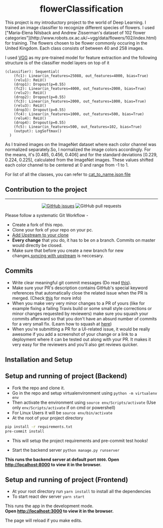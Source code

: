 <div align="center">
<h1>flowerClassification</h1>
</div>
This project is my introductory project to the world of Deep Learning. I trained an image classifier to recognize different species of flowers. I used ["Maria-Elena Nilsback and Andrew Zisserman's dataset of 102 flower categories"](http://www.robots.ox.ac.uk/~vgg/data/flowers/102/index.html) for training. The flowers chosen to be flower commonly occuring in the United Kingdom. Each class consists of between 40 and 258 images.<br/>

I used [VGG](https://arxiv.org/abs/1409.1556) as my pre-trained model for feature extraction and the following structure is of the classifier model layers on top of it 

```
(classifier): Sequential(
    (fc1): Linear(in_features=25088, out_features=4000, bias=True)
    (relu1): ReLU()
    (drop1): Dropout(p=0.55)
    (fc2): Linear(in_features=4000, out_features=2000, bias=True)
    (relu2): ReLU()
    (drop2): Dropout(p=0.55)
    (fc3): Linear(in_features=2000, out_features=1000, bias=True)
    (relu3): ReLU()
    (drop3): Dropout(p=0.55)
    (fc4): Linear(in_features=1000, out_features=500, bias=True)
    (relu4): ReLU()
    (drop4): Dropout(p=0.55)
    (fc5): Linear(in_features=500, out_features=102, bias=True)
    (output): LogSoftmax()
  )
```

As I trained images on the ImageNet dataset where each color channel was normalized separately.So, I normalized the image colors accordingly. For the means, it's [0.485, 0.456, 0.406] and for the standard deviations [0.229, 0.224, 0.225], calculated from the ImageNet images. These values shifted each color channel to be centered at 0 and range from -1 to 1.

For list of all the classes, you can refer to [cat_to_name.json file](https://github.com/shubhank-saxena/flowerClassification/blob/master/backend/cat_to_name.json)


## Contribution to the project

------------

<div align="center">

[![GitHub issues](https://img.shields.io/github/issues/shubhank-saxena/flowerClassification?logo=github)](https://github.com/shubhank-saxena/flowerClassification/issues) ![GitHub pull requests](https://img.shields.io/github/issues-pr-raw/shubhank-saxena/flowerClassification?logo=git&logoColor=white)

</div>
Please follow a systematic Git Workflow -

- Create a fork of this repo.
- Clone your fork of your repo on your pc.
- [Add Upstream to your clone](https://help.github.com/en/github/collaborating-with-issues-and-pull-requests/configuring-a-remote-for-a-fork)
- **Every change** that you do, it has to be on a branch. Commits on master would directly be closed.
- Make sure that before you create a new branch for new changes,[syncing with upstream](https://help.github.com/en/github/collaborating-with-issues-and-pull-requests/syncing-a-fork) is neccesary.

## Commits

- Write clear meaningful git commit messages (Do read [this](http://chris.beams.io/posts/git-commit/)).
- Make sure your PR's description contains GitHub's special keyword references that automatically close the related issue when the PR is merged. (Check [this](https://github.com/blog/1506-closing-issues-via-pull-requests) for more info)
- When you make very very minor changes to a PR of yours (like for example fixing a failing Travis build or some small style corrections or minor changes requested by reviewers) make sure you squash your commits afterward so that you don't have an absurd number of commits for a very small fix. (Learn how to squash at [here](https://davidwalsh.name/squash-commits-git))
- When you're submitting a PR for a UI-related issue, it would be really awesome if you add a screenshot of your change or a link to a deployment where it can be tested out along with your PR. It makes it very easy for the reviewers and you'll also get reviews quicker.


## Installation and Setup

## Setup and running of project (Backend)

- Fork the repo and clone it.
- Go in the repo and setup virtualenvironment using
  `python -m virtualenv env`
- Then activate the environment using
  `source env/Scripts/activate` (Use only `env/Scripts/activate` if on cmd or powershell)
- For Linux Users it will be `source env/bin/activate`
- At the root of your project directory <br>

```bash
pip install -r requirements.txt
pre-commit install
```

- This will setup the project requirements and pre-commit test hooks!

- Start the backend server
  `python manage.py runserver`
  
**This runs the backend server at default port `8000`.
  Open [http://localhost:8000](http://localhost:8000) to view it in the browser.**<br />

## Setup and running of project (Frontend)

- At your root directory run `yarn install` to install all the dependencies
- To start react dev server `yarn start`

This runs the app in the development mode.<br />
**Open [http://localhost:3000](http://localhost:3000) to view it in the browser.**

The page will reload if you make edits.<br />
